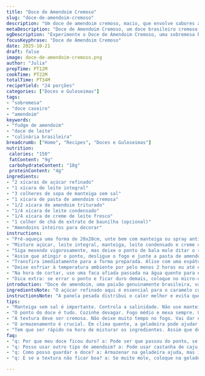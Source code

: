 ```yaml
---
title: "Doce de Amendoim Cremoso"
slug: "doce-de-amendoim-cremoso"
description: "Um doce de amendoim cremoso, macio, que envolve sabores autênticos do Brasil com leve variação na receita tradicional. Mistura açúcar, leite condensado, manteiga e uma pitada extra de leite integral para um toque mais aveludado. Cozido até o ponto de bala mole, com amendoim triturado no lugar das nozes, garantindo crocância na mordida. A textura fica firme, mas derrete na boca. Ideal para servir em festa ou para quem gosta daquele sabor nostálgico do brigadeiro de amendoim, só que com personalidade própria."
metaDescription: "Doce de Amendoim Cremoso, um doce brasileiro cremoso e irresistível que traz textura e sabor únicos"
ogDescription: "Experimente o Doce de Amendoim Cremoso, uma sobremesa brasileira com um toque especial, perfeita para suas festas"
focusKeyphrase: "Doce de Amendoim Cremoso"
date: 2025-10-21
draft: false
image: doce-de-amendoim-cremoso.png
author: "Julia"
prepTime: PT12M
cookTime: PT22M
totalTime: PT34M
recipeYield: "24 porções"
categories: ["Doces e Guloseimas"]
tags:
- "sobremesa"
- "doce caseiro"
- "amendoim"
keywords:
- "fudge de amendoim"
- "doce de leite"
- "culinária brasileira"
breadcrumb: ["Home", "Recipes", "Doces e Guloseimas"]
nutrition: 
 calories: "150"
 fatContent: "9g"
 carbohydrateContent: "18g"
 proteinContent: "4g"
ingredients:
- "2 xícaras de açúcar refinado"
- "1 xícara de leite integral"
- "3 colheres de sopa de manteiga sem sal"
- "1 xícara de pasta de amendoim cremosa"
- "1/2 xícara de amendoim triturado"
- "1/4 xícara de leite condensado"
- "1/4 xícara de creme de leite fresco"
- "1 colher de chá de extrato de baunilha (opcional)"
- "Amendoins inteiros para decorar"
instructions:
- "Pré-aqueça uma forma de 20x20cm, unte bem com manteiga ou spray antiaderente. Isso evita que o doce grude, sempre faço assim porque evita aquele drama na hora de cortar."
- "Misture açúcar, leite integral, manteiga, leite condensado e creme de leite numa panela média e pesada. O segredo está no cozimento lento — fogo médio e mexer sempre. Escute o chiar da manteiga derretendo, cheiro de açúcar queimando controladamente. Quando a mistura começar a ferver, ajuste o fogo para médio-baixo para evitar que suba e transborde."
- "Siga mexendo vigorosamente, mas deixe o ponto de bala mole ditar o ritmo: use um termômetro culinário para 113°C (235°F); se não tiver, faça o teste da água fria — jogue uma colherada do doce na água gelada; se formar uma bolinha maleável, está certinho. Pode demorar entre 17 a 22 minutos, preste atenção nas bolhas e na mudança de cor — tem que ficar dourado claro, meio caramelo sem escurecer."
- "Assim que atingir o ponto, desligue o fogo e junte a pasta de amendoim, o extrato de baunilha e o amendoim triturado – não menospreze essa crocância, que traz um contraste enorme. Misture rápido até ficar homogêneo; a textura deve ser cremosa mas firme, não líquida nem dura."
- "Transfira imediatamente para a forma preparada. Alise com uma espátula untada. Se quiser, salpique amendoins inteiros por cima para decorar – fica show e agrega sabor e textura na mordida."
- "Deixe esfriar à temperatura ambiente por pelo menos 2 horas ou até endurecer. Guarda na geladeira se estiver muito quente ou úmido — melhora a conservação e facilita o corte."
- "Na hora de cortar, use uma faca afiada passada na água quente para evitar marcas borradas. Sirva com café ou chá forte, compensa o doce."
- "Dica extra: se errar o ponto e ficar duro demais, coloque no micro-ondas uns 10 segundos e mexa para dar uma amolecida no doce antes de cortar. Se ficar mole demais, tente deixar esfriar na geladeira por mais tempo."
introduction: "Doce de amendoim, uma paixão genuinamente brasileira, vai muito além do clássico. Testei várias versões, incluindo brigadeiro tradicional e pé de moleque, mas esse fudge traz uma textura diferente, que lembra um caramelo mais suave com amendoim na medida certa. O cuidado na escolha dos ingredientes faz toda diferença — usar manteiga de verdade e leite integral traz aquela cremosidade que conquista desde a primeira mordida. A surpresa fica pelo toque do leite condensado combinado com creme de leite; pouca gente faz, mas faz toda a mágica do doce ficar menos enjoativo e mais firme. O segredo, claro, está no ponto do cozimento do açúcar — escute o som da panela, observe o brilho do caramelo e confie no teste da água gelada. Um doce que resgata memórias antigas, mas com a praticidade e o resultado que a gente quer hoje na cozinha."
ingredientsNote: "O açúcar refinado aqui é essencial para o caramelo correto. Se trocar por açúcar demerara pode alterar a cor e ponto de cozimento. Use manteiga sem sal para controlar o ponto, saltos nessa receita são complicados. O leite integral combina perfeitamente com o leite condensado para criar a textura cremosa que não vira baldinho de brigadeiro. A pasta de amendoim deve ser cremosa para mesclar bem, mas se preferir, pode usar a crocante e aumentar um pouco o amendoim triturado para manter o crunch. Creme de leite fresco dá a liga; pode substituir por creme de leite de caixinha, mas o sabor e a textura mudam um pouco. Troca o amendoim triturado por castanha de caju se quiser inovar; fica um toque especial. Não pule o extrato de baunilha, traz complexidade, mesmo que seja opcional."
instructionsNote: "A panela pesada distribui o calor melhor e evita que o doce queime em pontos específicos — panela fina aqui vira bagunça. Mexer é preciso, mas com jeito; muito vigor pode cristalizar o doce, fique atento para raspar bem as bordas e evitar que o açúcar fique duro. Fogo médio-baixo é ideal; fogo alto queima rápido e vai do ponto errado direto para o queimado. O termômetro é seu melhor amigo, mas se não tiver, o teste da água gelada é o clássico das cozinheiras que cobram olhar, tato e intuição — observe a bolinha que forma e sinta a textura. A mistura vai mudar de transparente para opaca com um brilho aveludado. Na hora de incorporar o amendoim e o creme, mexa rápido para não endurecer antes da hora. Coloque na forma imediatamente; se esperar, começa a endurecer e fica impossível espalhar. No calor do Brasil, guardar na geladeira previne que derreta, mas pode deixar o doce um pouco mais duro. Se for armazenar, embalagem bem fechada é essencial pra evitar ressecamento. Corte com faca quente para evitar que o doce grude e fique feio. Se errar o ponto, congelar alguns minutos pode resgatar a textura também."
tips:
- "Manteiga sem sal é importante. Controla a salinidade. Não use manteiga com sal. Se não encontrar, use margarina, mas a textura muda. O sabor também. Leite integral é essencial, não use desnatado. Isso vai alisar e dar cremosidade. Se estiver sem pasta de amendoim, tente manteiga de amendoim. Pode alterar o sabor, mas é uma alternativa."
- "O ponto do doce é tudo. Cozinhe devagar. Fogo médio e mexa sempre. O barulho é seu guia. Note a mudança de cor. Mantenha o doce no olhar. A mistura vai ficar opaca e brilhante. Se você passar do ponto, vai ficar duro. Coloque a mistura na água bem gelada. Se formar bolinha, tá bom. Se não, continue cozinhando."
- "A textura deve ser cremosa. Não deixe muito tempo no fogo. Vai dar errado e precisa recomeçar. Se ficar duro, você pode voltar pro micro-ondas. 10 segundos, mexa e veja. Isso pode salvar seu doce. E se ficar mole demais? Coloque na geladeira. Deixa esfriar mais. Mas não de mais, senão fica difícil de cortar."
- "O armazenamento é crucial. Em clima quente, a geladeira pode ajudar. Use um recipiente fechado. Preserva a umidade e evita que fique duro. Se não tiver isso, embrulhe em papel filme, mas bem enrolado. Isso ajuda a manter. E na hora de cortar, a faca quente vai facilitar. Isso faz o corte ser limpo e perfeito."
- "Tem que ser rápido na hora de misturar os ingredientes. Assim que desliga o fogo, junte tudo. Não deixe a mistura esfriar. Se não misturar rápido, endurece. E depois já era. Use a espátula untada, facilita a alisada. Isso vai deixar tudo bonito e agradável. E se você quer decorar, faça isso no final."
faq:
- "q: Por que meu doce ficou duro? a: Pode ser que passou do ponto, se ficou firme demais. Você pode tentar o micro-ondas. Se não, pode ser o cozimento longo. Fique de olho na panela."
- "q: Posso usar outro tipo de amendoim? a: Pode usar castanha de caju, mas o sabor muda. O amendoim dá um crunch. Garanto que essa troca faz diferença."
- "q: Como posso guardar o doce? a: Armazenar na geladeira ajuda, mas isso pode endurecer. Tente papel filme ou recipiente bem fechado. Não deixe exposto, resseca fácil."
- "q: E se a textura não ficar boa? a: Se muito mole, coloque na geladeira. Se duro, volte ao fogo com leite. Conserta a textura, mas não deixe muito tempo. Observar é chave."

---
```

